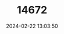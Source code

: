 ---
title: "14672"
category: "Nesophontes hypomicrus"
draft: false
date: 2024-02-22 13:03:50
languages:
  English: ["Atalaye Nesophontes"]
---